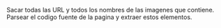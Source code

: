 Sacar todas las URL y todos los nombres de las imagenes que contiene.
Parsear el codigo fuente de la pagina y extraer estos elementos.
